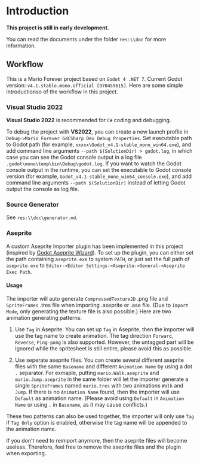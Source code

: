 # Introduction

**This project is still in early development.**

You can read the documents under the folder `res:\\doc` for more information.

## Workflow

This is a Mario Forever project based on `Godot 4 .NET 7`. Current Godot version:
`v4.1.stable.mono.official [970459615]`. Here are some simple introductionso of the workflow in this project.

### Visual Studio 2022

**Visual Studio 2022** is recommended for `C#` coding and debugging.

To debug the project with **VS2022**, you can create a new launch profile in `Debug->Mario Forever GdCSharp Dev Debug Properties`. Set executable path to Godot path (for example, `xxxxx\Godot_v4.1-stable_mono_win64.exe`), and add command line arguments `--path $(SolutionDir) > godot.log`, in which case you can see the Godot console output in a log file `.godot\mono\temp\bin\Debug\godot.log`. If you want to watch the Godot console output in the runtime, you can set the executable to Godot console version (for example, `Godot_v4.1-stable_mono_win64_console.exe`), and add command line arguments `--path $(SolutionDir)` instead of letting Godot output the console as log file.

### Source Generator

See `res:\\doc\generator.md`.

### Aseprite

A custom Aseprite Importer plugin has been implemented in this project (inspired by [Godot Aseprite Wizard](https://github.com/viniciusgerevini/godot-aseprite-wizard)). To set up the plugin, you can either set the path containing `aseprite.exe` to system `PATH`, or just set the full path of `aseprite.exe` to `Editor->Editor Settings->Aseprite->General->Aseprite Exec Path`.

#### Usage

The importer will auto generate `CompressedTexture2D` .png file and `SpriteFrames` .tres file when importing .aseprite or .ase file. (Due to `Import Mode`, only generating the texture file is also possible.) Here are two animation generating patterns:

1. Use `Tag` in Aseprite. You can set up `Tag` in Aseprite, then the importer will use the tag name to create animation. The tag direction `Forward`, `Reverse`, `Ping-pong` is also supported. However, the untagged part will be ignored while the spritesheet is still entire, please avoid this as possible.

2. Use seperate aseprite files. You can create several different aseprite files with the same `Basename` and different `Animation Name` by using a dot `.` separator. For exmaple, putting `mario.Walk.aseprite` and `mario.Jump.aseprite` in the same folder will let the importer generate a single `SpriteFrames` named `mario.tres` with two animations `Walk` and `Jump`. If there is no `Animation Name` found, then the importer will use `Default` as animation name. (Please avoid using `Default` in `Animation Name` or using `.` in `Basename`, as it may cause conflicts.)

These two patterns can also be used together, the importer will only use `Tag` if `Tag Only` option is enabled, otherwise the tag name will be appended to the animation name.

If you don't need to reimport anymore, then the aseprite files will become useless. Therefore, feel free to remove the aseprite files and the plugin when exporting.
